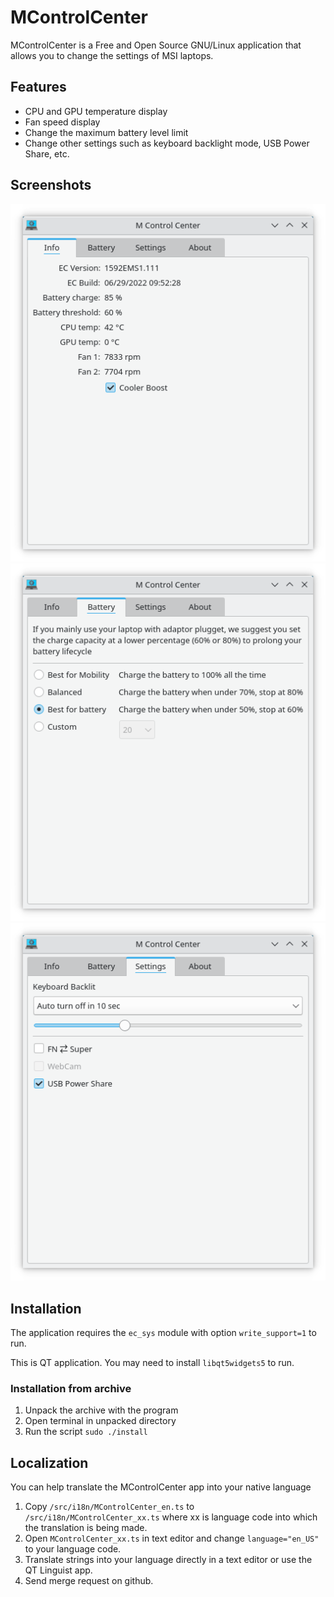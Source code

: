 # MControlCenter

MControlCenter is a Free and Open Source GNU/Linux application that allows you to change the settings of MSI laptops.

## Features

 - CPU and GPU temperature display
 - Fan speed display
 - Change the maximum battery level limit
 - Change other settings such as keyboard backlight mode, USB Power Share, etc.

## Screenshots

![Info tab](/docs/img/screenshot_info.png?raw=true)
![Battery tab](/docs/img/screenshot_battery.png?raw=true)
![Settings tab](/docs/img/screenshot_settings.png?raw=true)

## Installation

The application requires the `ec_sys` module with option `write_support=1` to run.

This is QT application. You may need to install `libqt5widgets5` to run.

### Installation from archive

1. Unpack the archive with the program
2. Open terminal in unpacked directory
3. Run the script `sudo ./install`

## Localization

You can help translate the MControlCenter app into your native language

1. Copy `/src/i18n/MControlCenter_en.ts` to `/src/i18n/MControlCenter_xx.ts` where xx is language code into which the translation is being made.
2. Open `MControlCenter_xx.ts` in text editor and change `language="en_US"` to your language code.
3. Translate strings into your language directly in a text editor or use the QT Linguist app.
4. Send merge request on github.
